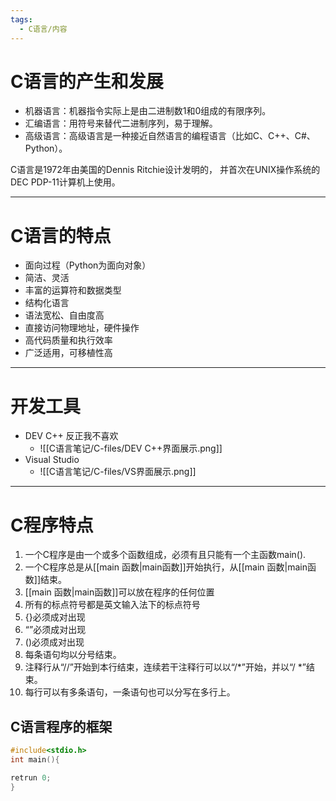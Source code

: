 ```yaml
---
tags:
  - C语言/内容
---
```

# C语言的产生和发展

- 机器语言：机器指令实际上是由二进制数1和0组成的有限序列。 
- 汇编语言：用符号来替代二进制序列，易于理解。
- 高级语言：高级语言是一种接近自然语言的编程语言（比如C、C++、C#、Python）。  

C语言是1972年由美国的Dennis Ritchie设计发明的， 并首次在UNIX操作系统的DEC PDP-11计算机上使用。

---
# C语言的特点

- 面向过程（Python为面向对象）
- 简洁、灵活
- 丰富的运算符和数据类型
- 结构化语言
- 语法宽松、自由度高
- 直接访问物理地址，硬件操作
- 高代码质量和执行效率
- 广泛适用，可移植性高

---
# 开发工具

- DEV C++ 反正我不喜欢
	- ![[C语言笔记/C-files/DEV C++界面展示.png]]
- Visual Studio
	- ![[C语言笔记/C-files/VS界面展示.png]]

---
# C程序特点

1. 一个C程序是由一个或多个函数组成，必须有且只能有一个主函数main().
2. 一个C程序总是从[[main 函数|main函数]]开始执行，从[[main 函数|main函数]]结束。
3. [[main 函数|main函数]]可以放在程序的任何位置
4. 所有的标点符号都是英文输入法下的标点符号
5. {}必须成对出现
6. “”必须成对出现
7. ()必须成对出现
8. 每条语句均以分号结束。
9. 注释行从“//”开始到本行结束，连续若干注释行可以以“/*”开始，并以“/ *”结束。
10. 每行可以有多条语句，一条语句也可以分写在多行上。

## C语言程序的框架

```C
#include<stdio.h>
int main(){

retrun 0;
}
```